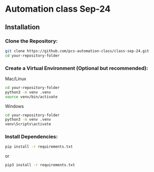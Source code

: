 # Automation class Sep-24

## Installation

### Clone the Repository:
```bash
git clone https://github.com/pcs-automation-class/class-sep-24.git
cd your-repository-folder
```

### Create a Virtual Environment (Optional but recommended):
Mac/Linux
``` bash
cd your-repository-folder
python3 -m venv .venv
source venv/bin/activate
```

Windows
``` bash
cd your-repository-folder
python3 -m venv .venv
venv\Scripts\activate
```

### Install Dependencies:
``` bash
pip install -r requirements.txt
```



or

``` bash
pip3 install -r requirements.txt
```
